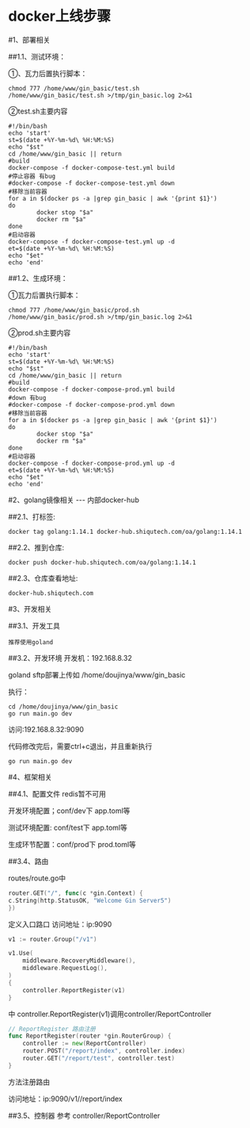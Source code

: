# docker上线步骤

#1、部署相关

##1.1、测试环境：

①、瓦力后置执行脚本：
```shell
chmod 777 /home/www/gin_basic/test.sh
/home/www/gin_basic/test.sh >/tmp/gin_basic.log 2>&1
```
②test.sh主要内容
```shell
#!/bin/bash
echo 'start'
st=$(date +%Y-%m-%d\ %H:%M:%S)
echo "$st"
cd /home/www/gin_basic || return
#build
docker-compose -f docker-compose-test.yml build
#停止容器 有bug
#docker-compose -f docker-compose-test.yml down
#移除当前容器
for a in $(docker ps -a |grep gin_basic | awk '{print $1}')
do
        docker stop "$a"
        docker rm "$a"
done
#启动容器
docker-compose -f docker-compose-test.yml up -d
et=$(date +%Y-%m-%d\ %H:%M:%S)
echo "$et"
echo 'end'
```
##1.2、生成环境：

①瓦力后置执行脚本：
```shell
chmod 777 /home/www/gin_basic/prod.sh
/home/www/gin_basic/prod.sh >/tmp/gin_basic.log 2>&1
```   

②prod.sh主要内容
```shell
#!/bin/bash
echo 'start'
st=$(date +%Y-%m-%d\ %H:%M:%S)
echo "$st"
cd /home/www/gin_basic || return
#build
docker-compose -f docker-compose-prod.yml build
#down 有bug
#docker-compose -f docker-compose-prod.yml down
#移除当前容器
for a in $(docker ps -a |grep gin_basic | awk '{print $1}')
do
        docker stop "$a"
        docker rm "$a"
done
#启动容器
docker-compose -f docker-compose-prod.yml up -d
et=$(date +%Y-%m-%d\ %H:%M:%S)
echo "$et"
echo 'end'
```



#2、golang镜像相关 --- 内部docker-hub

##2.1、打标签:
```shell
docker tag golang:1.14.1 docker-hub.shiqutech.com/oa/golang:1.14.1
```

##2.2、推到仓库:
```shell
docker push docker-hub.shiqutech.com/oa/golang:1.14.1
```

##2.3、仓库查看地址:
```shell
docker-hub.shiqutech.com
```

#3、开发相关

##3.1、开发工具

```shell
推荐使用goland
```
    

##3.2、开发环境
开发机：192.168.8.32

goland sftp部署上传如 /home/doujinya/www/gin_basic

执行：

```shell
cd /home/doujinya/www/gin_basic
go run main.go dev
```

访问:192.168.8.32:9090

代码修改完后，需要ctrl+c退出，并且重新执行

```shell
go run main.go dev
```

#4、框架相关

##4.1、配置文件 redis暂不可用

开发环境配置；conf/dev下 app.toml等

测试环境配置: conf/test下 app.toml等

生成环节配置：conf/prod下 prod.toml等

##3.4、路由

routes/route.go中

```go
router.GET("/", func(c *gin.Context) {
c.String(http.StatusOK, "Welcome Gin Server5")
})
```
定义入口路口
访问地址：ip:9090
```go
v1 := router.Group("/v1")

v1.Use(
    middleware.RecoveryMiddleware(),
    middleware.RequestLog(),
)
{
    controller.ReportRegister(v1)
}
```
中 controller.ReportRegister(v1)调用controller/ReportController

```go
// ReportRegister 路由注册
func ReportRegister(router *gin.RouterGroup) {
	controller := new(ReportController)
	router.POST("/report/index", controller.index)
	router.GET("/report/test", controller.test)
}
```
方法注册路由

访问地址：ip:9090/v1//report/index

##3.5、控制器
参考 controller/ReportController





